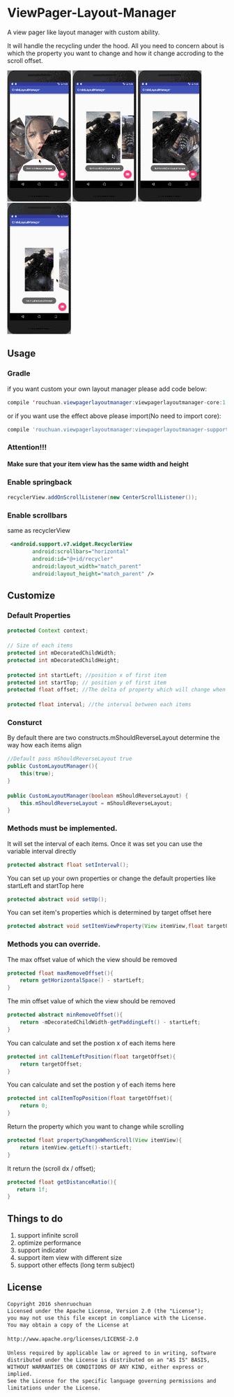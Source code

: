 ViewPager-Layout-Manager
======================
A view pager like layout manager with custom ability.

It will handle the recycling under the hood.
All you need to concern about is which the property you want to change and how it change accroding to the scroll offset.

![Example](resources/circle1.gif "working example") ![Example](resources/circle2.gif "working example") 
![Example](resources/circle3.gif "working example") ![Example](resources/circle4.gif "working example")

## Usage

### Gradle

if you want custom your own layout manager please add code below:

```Java
compile 'rouchuan.viewpagerlayoutmanager:viewpagerlayoutmanager-core:1.2.0'
```
or if you want use the effect above please import(No need to import core):

```groovy
compile 'rouchuan.viewpagerlayoutmanager:viewpagerlayoutmanager-support:1.0.0'
```

### Attention!!!

#### Make sure that your item view has the same width and height



### Enable springback

```Java
recyclerView.addOnScrollListener(new CenterScrollListener());
```



### Enable scrollbars

same as recyclerView

```xml
 <android.support.v7.widget.RecyclerView
        android:scrollbars="horizontal"
        android:id="@+id/recycler"
        android:layout_width="match_parent"
        android:layout_height="match_parent" />
```



## Customize

### Default Properties

```Java
protected Context context;

// Size of each items
protected int mDecoratedChildWidth;
protected int mDecoratedChildHeight;

protected int startLeft; //position x of first item
protected int startTop; // position y of first item
protected float offset; //The delta of property which will change when scroll

protected float interval; //the interval between each items
```
### Consturct

By default there are two constructs.mShouldReverseLayout determine the way how each items align

```Java
//Default pass mShouldReverseLayout true
public CustomLayoutManager(){
    this(true);
}

public CustomLayoutManager(boolean mShouldReverseLayout) {
    this.mShouldReverseLayout = mShouldReverseLayout;
}
```

### Methods must be implemented.

It will set the interval of each items.
Once it was set you can use the variable interval directly

```Java
protected abstract float setInterval();
```

You can set up your own properties or change the default properties like startLeft and startTop here

```Java
protected abstract void setUp();
```

You can set item's properties which is determined by target offset here 

```Java
protected abstract void setItemViewProperty(View itemView,float targetOffset);
```

### Methods you can override.

The max offset value of which the view should be removed

```Java
protected float maxRemoveOffset(){
    return getHorizontalSpace() - startLeft;
}
```

The min offset value of which the view should be removed

```Java
protected abstract minRemoveOffset(){
    return -mDecoratedChildWidth-getPaddingLeft() - startLeft;
}
```

You can calculate and set the postion x of each items here

```Java
protected int calItemLeftPosition(float targetOffset){
    return targetOffset;
}
```

You can calculate and set the postion y of each items here

```Java
protected int calItemTopPosition(float targetOffset){
    return 0;
}
```

Return the property which you want to change while scrolling

```Java
protected float propertyChangeWhenScroll(View itemView){
    return itemView.getLeft()-startLeft;
}
```

It return the (scroll dx / offset);

```Java
protected float getDistanceRatio(){
   return 1f;
}
```


## Things to do

1. support infinite scroll
2. optimize performance
3. support indicator
4. support item view with different size
5. support other effects (long term subject)



## License

    Copyright 2016 shenruochuan
    Licensed under the Apache License, Version 2.0 (the "License");
    you may not use this file except in compliance with the License.
    You may obtain a copy of the License at
    
    http://www.apache.org/licenses/LICENSE-2.0
    
    Unless required by applicable law or agreed to in writing, software
    distributed under the License is distributed on an "AS IS" BASIS,
    WITHOUT WARRANTIES OR CONDITIONS OF ANY KIND, either express or implied.
    See the License for the specific language governing permissions and
    limitations under the License.